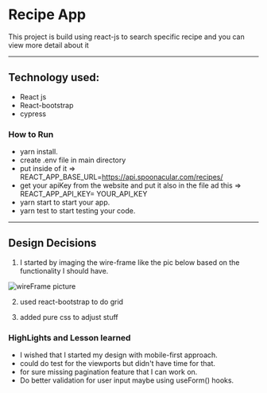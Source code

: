 # Recipe App 

This project is build using react-js to search specific recipe and you can view more detail about it

---

## Technology used:

- React js
- React-bootstrap
- cypress

### How to Run

- yarn install.
- create .env file in main directory
- put inside of it => REACT_APP_BASE_URL=https://api.spoonacular.com/recipes/
- get your apiKey from the website and put it also in the file ad this => REACT_APP_API_KEY= YOUR_API_KEY
- yarn start to start your app.
- yarn test to start testing your code.

---

## Design Decisions

1. I started by imaging the wire-frame like the pic below based on the functionality I should have.

![wireFrame picture](./src/Assets/Images/wireframe.png)

2. used react-bootstrap to do grid

3. added pure css to adjust stuff

### HighLights and Lesson learned

- I wished that I started my design with mobile-first approach.
- could do test for the viewports but didn't have time for that.
- for sure missing pagination feature that I can work on.
- Do better validation for user input maybe using useForm() hooks.
